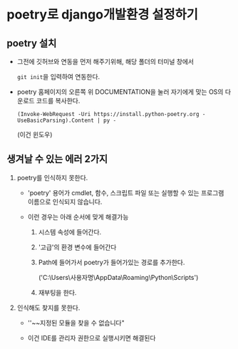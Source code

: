 # poetry로 django개발환경 설정하기

## poetry 설치

- 그전에 깃허브와 연동을 먼저 해주기위해, 해당 폴더의 터미널 창에서

  `git init`을 입력하여 연동한다.

- poetry 홈페이지의 오른쪽 위 DOCUMENTATION을 눌러 자기에게 맞는 OS의 다운로드 코드를 복사한다.

  `(Invoke-WebRequest -Uri https://install.python-poetry.org -UseBasicParsing).Content | py -`

  (이건 윈도우)





## 생겨날 수 있는 에러 2가지

1. poetry를 인식하지 못한다.

   - 'poetry' 용어가 cmdlet, 함수, 스크립트 파일 또는 실행할 수 있는 프로그램 이름으로 인식되지 않습니다. 

   - 이런 경우는 아래 순서에 맞게 해결가능

     1. 시스템 속성에 들어간다.

     2. '고급'의 환경 변수에 들어간다

     3. Path에 들어가서 poetry가 들어가있는 경로를 추가한다.

        ('C:\Users\사용자명\AppData\Roaming\Python\Scripts')

     4. 재부팅을 한다.

2. 인식해도 찾지를 못한다.

   - ''~~지정된 모듈을 찾을 수 없습니다"

   - 이건 IDE를 관리자 권한으로 실행시키면 해결된다

